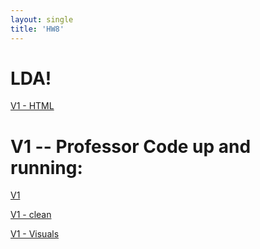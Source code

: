 ```yaml
---
layout: single
title: 'HW8'
---
```


# LDA!

[V1 - HTML](https://danielcaraway.github.io/html/lda.html)

# V1 -- Professor Code up and running:

[V1](https://danielcaraway.github.io/html/HW8.html)

[V1 - clean](https://danielcaraway.github.io/html/HW8_clean.html)

[V1 - Visuals](https://danielcaraway.github.io/html/HW8_lda.html)